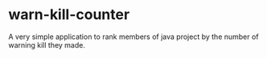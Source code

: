 warn-kill-counter
=================

A very simple application to rank members of java project by the number of warning kill they made.
